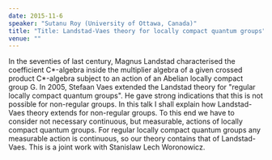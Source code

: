 ```yaml
---
date: 2015-11-6
speaker: "Sutanu Roy (University of Ottawa, Canada)"
title: "Title: Landstad-Vaes theory for locally compact quantum groups"
venue: ""
---
```

In the seventies of last century, Magnus Landstad characterised
the coefficient C*-algebra
inside the multiplier algebra of a given crossed product C*-algebra
subject to an action of an Abelian locally compact group G. In 2005,
Stefaan Vaes extended the Landstad theory for "regular locally compact
quantum groups". He gave strong indications that this is not possible for
non-regular groups. In this talk I shall explain how Landstad-Vaes theory
extends for non-regular groups. To this end we have to consider not
necessary continuous, but measurable, actions of locally compact quantum
groups. For regular locally compact quantum groups any measurable action
is continuous, so our theory contains that of Landstad-Vaes. This is a
joint work with Stanislaw Lech Woronowicz.
